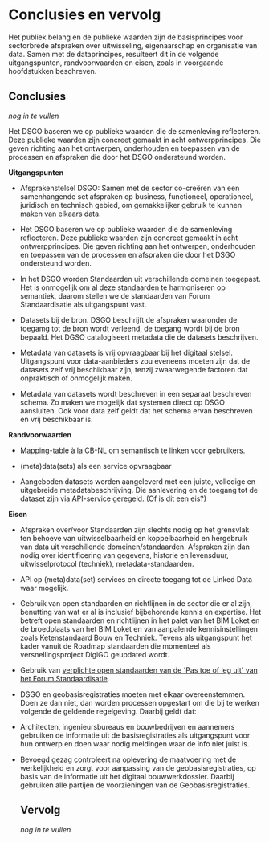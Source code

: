 Conclusies en vervolg
============

Het publiek belang en de publieke waarden zijn de basisprincipes voor
sectorbrede afspraken over uitwisseling, eigenaarschap en organisatie van data. Samen met de dataprincipes, resulteert dit in de volgende uitgangspunten, randvoorwaarden en eisen, zoals in voorgaande hoofdstukken beschreven.

Conclusies
--------------
*nog in te vullen* 

Het DSGO baseren we op publieke waarden die de samenleving reflecteren. Deze publieke waarden zijn concreet gemaakt in acht ontwerpprincipes. Die geven richting aan het ontwerpen, onderhouden en toepassen van de processen en afspraken die door het DSGO ondersteund worden.



**Uitgangspunten**

-   Afsprakenstelsel DSGO: Samen met de sector co-creëren van een samenhangende set afspraken op business, functioneel, operationeel, juridisch en technisch gebied, om gemakkelijker gebruik te kunnen maken van elkaars data.

-   Het DSGO baseren we op publieke waarden die de samenleving reflecteren. 
Deze publieke waarden zijn concreet gemaakt in acht ontwerpprincipes. 
Die geven richting aan het ontwerpen, onderhouden en toepassen van de processen en afspraken die door het DSGO ondersteund worden.

-   In het DSGO worden Standaarden uit verschillende domeinen toegepast. 
Het is onmogelijk om al deze standaarden te harmoniseren op semantiek, 
daarom stellen we de standaarden van Forum Standaardisatie als uitgangspunt vast.

-   Datasets bij de bron.
DSGO beschrijft de afspraken waaronder de toegamg tot de bron wordt verleend, de toegang wordt bij de bron bepaald. Het DGSO catalogiseert metadata die de datasets beschrijven.

-   Metadata van datasets is vrij opvraagbaar bij het digitaal stelsel.
Uitgangspunt voor data-aanbieders zou eveneens moeten zijn dat de datasets zelf vrij beschikbaar zijn, tenzij zwaarwegende factoren dat onpraktisch of onmogelijk maken.

-   Metadata van datasets wordt beschreven in een separaat beschreven schema.
Zo maken we mogelijk dat systemen direct op DSGO aansluiten.
Ook voor data zelf geldt dat het schema ervan beschreven en vrij beschikbaar is. 

**Randvoorwaarden**

-   Mapping-table à la CB-NL om semantisch te linken voor gebruikers.

-   (meta)data(sets) als een service opvraagbaar

-   Aangeboden datasets worden aangeleverd met een juiste, volledige en uitgebreide metadatabeschrijving.
Die aanlevering en de toegang tot de dataset zijn via API-service geregeld. (Of is dit een eis?)

**Eisen**

-   Afspraken over/voor Standaarden zijn slechts nodig op het grensvlak ten
    behoeve van uitwisselbaarheid en koppelbaarheid en hergebruik van data uit
    verschillende domeinen/standaarden. Afspraken zijn dan nodig over
    identificering van gegevens, historie en levensduur, uitwisselprotocol
    (techniek), metadata-standaarden.

-   API op (meta)data(set) services en directe toegang tot de Linked Data waar mogelijk.

-   Gebruik van open standaarden en richtlijnen in de sector die er al zijn,
    benutting van wat er al is inclusief bijbehorende kennis en expertise. Het
    betreft open standaarden en richtlijnen in het palet van het BIM Loket en de
    broedplaats van het BIM Loket en van aanpalende kennisinstellingen zoals
    Ketenstandaard Bouw en Techniek. Tevens als uitgangspunt het kader vanuit de
    Roadmap standaarden die momenteel als versnellingsproject DigiGO geupdated
    wordt.

-   Gebruik van [verplichte open standaarden van de 'Pas toe of leg uit' van het
    Forum Standaardisatie](https://forumstandaardisatie.nl/open-standaarden).

-   DSGO en geobasisregistraties moeten met elkaar overeenstemmen. Doen ze dan
    niet, dan worden processen opgestart om die bij te werken volgende de
    geldende regelgeving. Daarbij geldt dat:

-   Architecten, ingenieursbureaus en bouwbedrijven en aannemers gebruiken de
    informatie uit de basisregistraties als uitgangspunt voor hun ontwerp en
    doen waar nodig meldingen waar de info niet juist is.

-   Bevoegd gezag controleert na oplevering de maatvoering met de werkelijkheid
    en zorgt voor aanpassing van de geobasisregistraties, op basis van de
    informatie uit het digitaal bouwwerkdossier. Daarbij gebruiken alle partijen
    de voorzieningen van de Geobasisregistraties.
    
    Vervolg
    -------
    *nog in te vullen* 
